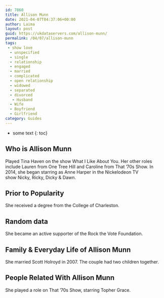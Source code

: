 ```yaml
---
id: 7860
title: Allison Munn
date: 2021-04-07T04:37:06+00:00
author: Laima
layout: post
guid: https://ukdataservers.com/allison-munn/
permalink: /04/07/allison-munn
tags:
 - show love
  - unspecified
  - single
  - relationship
  - engaged
  - married
  - complicated
  - open relationship
  - widowed
  - separated
  - divorced
   - Husband
  - Wife
  - Boyfriend
  - Girlfriend
category: Guides
---
```


* some text
{: toc}


## Who is Allison Munn
                  
                  
                  
Played Tina Haven on the show What I Like About You. Her other roles include Lauren from One Tree Hill and Caroline from That &#8217;70s Show. In 2014, she began starring as Anne Harper in the Nickelodeon TV show Nicky, Ricky, Dicky & Dawn.
                  
              
            
              
            
                
                
                
## Prior to Popularity
                  
                  
                  
She received a degree from the College of Charleston.
                  
              
            
              
            
                
                
                
## Random data
                  
                  
                  
She became an active supporter of the Rock the Vote Foundation.
                  
              
            
              
            
                
                
                
## Family & Everyday Life of Allison Munn
                  
                  
                  
She married Scott Holroyd in 2007. The couple had two children together.
                  
              
            
              
            
                
                
                
## People Related With Allison Munn
                  
                  
                  
She played a role on That &#8217;70s Show, starring Topher Grace.
                  
              
            
              
            
                
              
            
              
              
            
            
              
            
          
          
          
